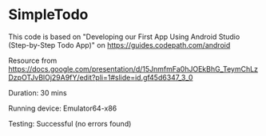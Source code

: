 # SimpleTodo

This code is based on "Developing our First App Using Android Studio (Step-by-Step Todo App)" on https://guides.codepath.com/android

Resource from https://docs.google.com/presentation/d/15JnmfmFa0hJOEkBhG_TeymChLzDzpOTJvBlOj29A9fY/edit?pli=1#slide=id.gf45d6347_3_0


Duration: 30 mins

Running device: Emulator64-x86

Testing: Successful (no errors found)
